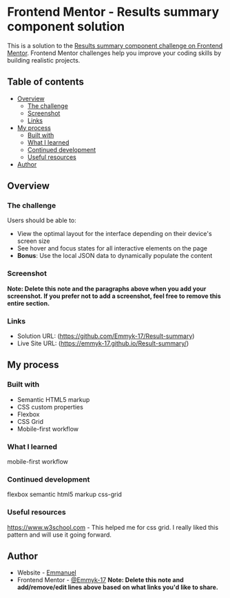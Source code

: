 # Frontend Mentor - Results summary component solution

This is a solution to the [Results summary component challenge on Frontend Mentor](https://www.frontendmentor.io/challenges/results-summary-component-CE_K6s0maV). Frontend Mentor challenges help you improve your coding skills by building realistic projects. 

## Table of contents

- [Overview](#overview)
  - [The challenge](#the-challenge)
  - [Screenshot](#screenshot)
  - [Links](#links)
- [My process](#my-process)
  - [Built with](#built-with)
  - [What I learned](#what-i-learned)
  - [Continued development](#continued-development)
  - [Useful resources](#useful-resources)
- [Author](#author)



## Overview

### The challenge

Users should be able to:

- View the optimal layout for the interface depending on their device's screen size
- See hover and focus states for all interactive elements on the page
- **Bonus**: Use the local JSON data to dynamically populate the content

### Screenshot



**Note: Delete this note and the paragraphs above when you add your screenshot. If you prefer not to add a screenshot, feel free to remove this entire section.**

### Links

- Solution URL: (https://github.com/Emmyk-17/Result-summary)
- Live Site URL: (https://emmyk-17.github.io/Result-summary/)

## My process

### Built with

- Semantic HTML5 markup
- CSS custom properties
- Flexbox
- CSS Grid
- Mobile-first workflow

### What I learned

mobile-first workflow

### Continued development

flexbox
semantic html5 markup
css-grid

### Useful resources

https://www.w3school.com - This helped me for css grid. I really liked this pattern and will use it going forward.

## Author

- Website - [Emmanuel](https://www.your-site.com)
- Frontend Mentor - [@Emmyk-17](https://www.frontendmentor.io/profile/yourusername)
**Note: Delete this note and add/remove/edit lines above based on what links you'd like to share.**
